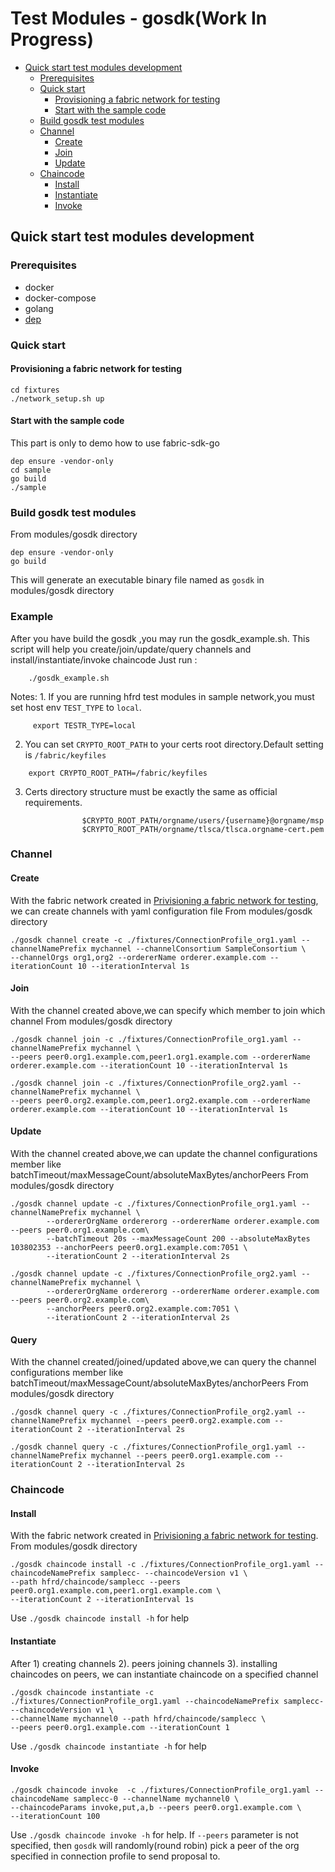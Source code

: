 # Test Modules - gosdk(Work In Progress)

* [Quick start test modules development](#quick-start-test-modules-development)
    * [Prerequisites](#prerequisites)
    * [Quick start](#quick-start)
        * [Provisioning a fabric network for testing](#provisioning-a-fabric-network-for-testing)
        * [Start with the sample code](#start-with-the-sample-code)
    * [Build gosdk test modules](#build-gosdk-test-modules)
    * [Channel](#channel)
        * [Create](#create)
        * [Join](#join)
        * [Update](#update)
    * [Chaincode](#chaincode)
        * [Install](#install)
        * [Instantiate](#instantiate)
        * [Invoke](#invoke)

## Quick start test modules development
### Prerequisites
- docker
- docker-compose
- golang
- [dep](https://github.com/golang/dep)

### Quick start
#### Provisioning a fabric network for testing
```shell
cd fixtures
./network_setup.sh up
```
#### Start with the sample code
This part is only to demo how to use fabric-sdk-go
```shell
dep ensure -vendor-only
cd sample
go build
./sample
```

### Build gosdk test modules
From modules/gosdk directory
```shell
dep ensure -vendor-only
go build
```
This will generate an executable binary file named as `gosdk` in modules/gosdk directory

### Example
After you have build the gosdk ,you may run the gosdk_example.sh. This script will help you create/join/update/query channels and install/instantiate/invoke chaincode
Just run :
```shell
    ./gosdk_example.sh
```
Notes:
       1. If you are running hfrd test modules in sample network,you must set host env `TEST_TYPE` to  `local`.

```shell
     export TESTR_TYPE=local
```

2. You can set `CRYPTO_ROOT_PATH` to your certs root directory.Default setting is `/fabric/keyfiles`

```shell
    export CRYPTO_ROOT_PATH=/fabric/keyfiles
 ```
3. Certs  directory structure must be exactly the same as official requirements.

```shell
                $CRYPTO_ROOT_PATH/orgname/users/{username}@orgname/msp
                $CRYPTO_ROOT_PATH/orgname/tlsca/tlsca.orgname-cert.pem
```


### Channel
#### Create
With the fabric network created in [Privisioning a fabric network for testing](#provisioning-a-fabric-network-for-testing),
we can create channels with yaml configuration file
From modules/gosdk directory
```shell
./gosdk channel create -c ./fixtures/ConnectionProfile_org1.yaml --channelNamePrefix mychannel --channelConsortium SampleConsortium \
--channelOrgs org1,org2 --ordererName orderer.example.com --iterationCount 10 --iterationInterval 1s
```
#### Join
With the channel created above,we can specify which member to join which channel
From modules/gosdk directory
```shell
./gosdk channel join -c ./fixtures/ConnectionProfile_org1.yaml --channelNamePrefix mychannel \
--peers peer0.org1.example.com,peer1.org1.example.com --ordererName orderer.example.com --iterationCount 10 --iterationInterval 1s

./gosdk channel join -c ./fixtures/ConnectionProfile_org2.yaml --channelNamePrefix mychannel \
--peers peer0.org2.example.com,peer1.org2.example.com --ordererName orderer.example.com --iterationCount 10 --iterationInterval 1s

```

#### Update
With the channel created above,we can update the channel configurations member like batchTimeout/maxMessageCount/absoluteMaxBytes/anchorPeers
From modules/gosdk directory
```shell
./gosdk channel update -c ./fixtures/ConnectionProfile_org1.yaml --channelNamePrefix mychannel \
        --ordererOrgName ordererorg --ordererName orderer.example.com --peers peer0.org1.example.com\
        --batchTimeout 20s --maxMessageCount 200 --absoluteMaxBytes 103802353 --anchorPeers peer0.org1.example.com:7051 \
        --iterationCount 2 --iterationInterval 2s

./gosdk channel update -c ./fixtures/ConnectionProfile_org2.yaml --channelNamePrefix mychannel \
        --ordererOrgName ordererorg --ordererName orderer.example.com --peers peer0.org2.example.com\
        --anchorPeers peer0.org2.example.com:7051 \
        --iterationCount 2 --iterationInterval 2s

```

#### Query
With the channel created/joined/updated above,we can query the channel configurations member like batchTimeout/maxMessageCount/absoluteMaxBytes/anchorPeers
From modules/gosdk directory
```shell
./gosdk channel query -c ./fixtures/ConnectionProfile_org2.yaml --channelNamePrefix mychannel --peers peer0.org2.example.com --iterationCount 2 --iterationInterval 2s

./gosdk channel query -c ./fixtures/ConnectionProfile_org1.yaml --channelNamePrefix mychannel --peers peer0.org1.example.com --iterationCount 2 --iterationInterval 2s

```

### Chaincode
#### Install
With the fabric network created in [Privisioning a fabric network for testing](#provisioning-a-fabric-network-for-testing).
From modules/gosdk directory
```shell
./gosdk chaincode install -c ./fixtures/ConnectionProfile_org1.yaml --chaincodeNamePrefix samplecc- --chaincodeVersion v1 \
--path hfrd/chaincode/samplecc --peers peer0.org1.example.com,peer1.org1.example.com \
--iterationCount 2 --iterationInterval 1s
```
Use `./gosdk chaincode install -h` for help
#### Instantiate
After 1) creating channels 2). peers joining channels 3). installing chaincodes on peers,
we can instantiate chaincode on a specified channel
```shell
./gosdk chaincode instantiate -c ./fixtures/ConnectionProfile_org1.yaml --chaincodeNamePrefix samplecc- --chaincodeVersion v1 \
--channelName mychannel0 --path hfrd/chaincode/samplecc \
--peers peer0.org1.example.com --iterationCount 1
```
Use `./gosdk chaincode instantiate -h` for help
#### Invoke
```shell
./gosdk chaincode invoke  -c ./fixtures/ConnectionProfile_org1.yaml --chaincodeName samplecc-0 --channelName mychannel0 \
--chaincodeParams invoke,put,a,b --peers peer0.org1.example.com \
--iterationCount 100
```
Use `./gosdk chaincode invoke -h` for help. If `--peers` parameter is not specified,
then `gosdk` will randomly(round robin) pick a peer of the org specified in connection
profile to send proposal to.
